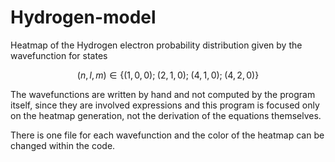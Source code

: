 # Hydrogen-model
Heatmap of the Hydrogen electron probability distribution given by the wavefunction for states 
```math
(n,l,m)\in\{ (1,0,0); \;(2,1,0); \;(4,1,0); \;(4,2,0)\} 
```
The wavefunctions are written by hand and not computed by the program itself, since they are involved expressions and 
this program is focused only on the heatmap generation, not the derivation of the equations themselves.

There is one file for each wavefunction and the color of the heatmap can be changed within the code.

